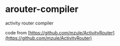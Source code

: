 # arouter-compiler
activity router compiler

code from [https://github.com/mzule/ActivityRouter](https://github.com/mzule/ActivityRouter)
